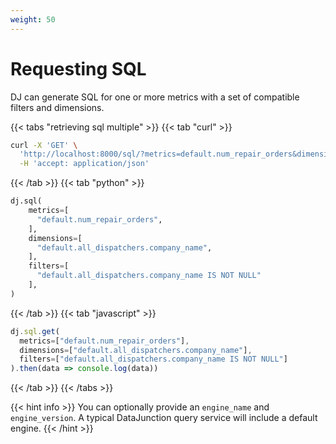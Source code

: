 ```yaml
---
weight: 50
---
```


# Requesting SQL

DJ can generate SQL for one or more metrics with a set of compatible 
filters and dimensions.

{{< tabs "retrieving sql multiple" >}}
{{< tab "curl" >}}
```sh
curl -X 'GET' \
  'http://localhost:8000/sql/?metrics=default.num_repair_orders&dimensions=default.all_dispatchers.company_name&filters=default.all_dispatchers.company_name%20IS%20NOT%20NULL' \
  -H 'accept: application/json'
```
{{< /tab >}}
{{< tab "python" >}}
```py
dj.sql(
    metrics=[
      "default.num_repair_orders",
    ],
    dimensions=[
      "default.all_dispatchers.company_name",
    ],
    filters=[
      "default.all_dispatchers.company_name IS NOT NULL"
    ],
)
```
{{< /tab >}}
{{< tab "javascript" >}}
```js
dj.sql.get(
  metrics=["default.num_repair_orders"],
  dimensions=["default.all_dispatchers.company_name"],
  filters=["default.all_dispatchers.company_name IS NOT NULL"]
).then(data => console.log(data))
```
{{< /tab >}}
{{< /tabs >}}

{{< hint info >}}
You can optionally provide an `engine_name` and `engine_version`. A typical DataJunction query service will include a default engine.
{{< /hint >}}